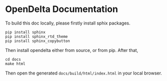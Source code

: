 # OpenDelta Documentation

To build this doc locally, please firstly install sphix packages.

```
pip install sphinx
pip install sphinx_rtd_theme
pip install sphinx_copybutton
```

Then install opendelta either from source, or from pip. After that,

```
cd docs
make html
```

Then open the generated `docs/build/html/index.html` in your local browser. 